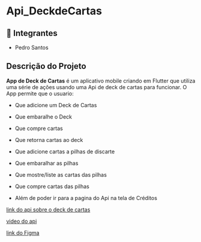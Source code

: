 # Api_DeckdeCartas

## 👥 Integrantes

- Pedro Santos

## Descrição do Projeto

**App de Deck de Cartas** é um aplicativo mobile criando em Flutter que utiliza uma série de ações usando uma Api de deck de cartas para funcionar.
O App permite que o usuario:

- Que adicione um Deck de Cartas
- Que embaralhe o Deck
- Que compre cartas
- Que retorna cartas ao deck
- Que adicione cartas a pilhas de discarte
- Que embaralhar as pilhas
- Que mostre/liste as cartas das pilhas
- Que compre cartas das pilhas

- Além de poder ir para a pagina do Api na tela de Créditos
  

[link do api sobre o deck de cartas](https://deckofcardsapi.com/?ref=public_apis&utm_medium=website)

[video do api](https://www.youtube.com/watch?v=qF6zUptypGE)

[link do Figma](https://www.figma.com/design/r8AAOni2qNzEvufN3XqNcp/Api_deckCartas?node-id=0-1&p=f&t=Adi3AipAE2i7kXsR-0)
